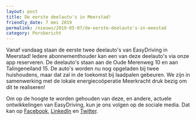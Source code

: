 ```yaml
---
layout: post
title: De eerste deelauto's in Meerstad!
friendly_date: 7 mei 2019
permalink: /nieuws/2019-05-07/de-eerste-deelauto's-in-meestad
category: Persbericht
---
```

Vanaf vandaag staan de eerste twee deelauto's van EasyDriving in Meerstad! Iedere abonnementhouder kan een van deze deelauto's via onze app reserveren. De deelauto's staan aan de Oude Merenweg 10 en aan Talingeneiland 15. De auto's worden nu nog opgeladen bij twee huishoudens, maar dat zal in de toekomst bij laadpalen gebeuren. We zijn in samenwerking met de lokale energiecoöperatie Meerkracht druk bezig om dit te realiseren!

Om op de hoogte te worden gehouden van deze, en andere, actuele ontwikkelingen van EasyDriving, kun je ons volgen op de sociale media. Dat kan op [Facebook](https://www.facebook.com/EasyDrivingNL/), [LinkedIn](https://www.linkedin.com/company/easy-drivingeu/) en [Twitter](https://twitter.com/EasyDrivingNL).
